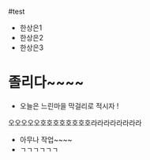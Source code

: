#test

- 한상은1
- 한상은2
- 한상은3

# 졸리다~~~~
- 오늘은 느린마을 막걸리로 적시자 !


오오오오오호호호호호호호호라라라라라라라라


- 아무나 작업~~~~
- ㄱㄱㄱㄱㄱㄱ
